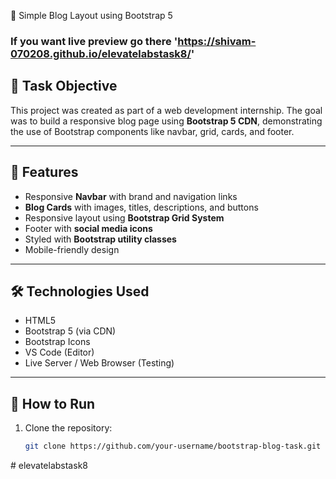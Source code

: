 📝 Simple Blog Layout using Bootstrap 5
### If you want live preview go there 'https://shivam-070208.github.io/elevatelabstask8/'

## 📌 Task Objective

This project was created as part of a web development internship. The goal was to build a responsive blog page using **Bootstrap 5 CDN**, demonstrating the use of Bootstrap components like navbar, grid, cards, and footer.

---

## 🚀 Features

- Responsive **Navbar** with brand and navigation links
- **Blog Cards** with images, titles, descriptions, and buttons
- Responsive layout using **Bootstrap Grid System**
- Footer with **social media icons**
- Styled with **Bootstrap utility classes**
- Mobile-friendly design

---

## 🛠️ Technologies Used

- HTML5
- Bootstrap 5 (via CDN)
- Bootstrap Icons
- VS Code (Editor)
- Live Server / Web Browser (Testing)

---

## 🧪 How to Run

1. Clone the repository:
   ```bash
   git clone https://github.com/your-username/bootstrap-blog-task.git
#   e l e v a t e l a b s t a s k 8 
 
 

